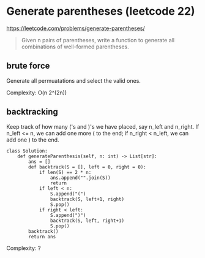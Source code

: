 # Generate parentheses (leetcode 22)

https://leetcode.com/problems/generate-parentheses/

> Given n pairs of parentheses, write a function to generate all combinations of well-formed parentheses.

## brute force 

Generate all permuatations and select the valid ones.

Complexity: O(n 2^(2n))

## backtracking

Keep track of how many ('s and )'s we have placed, say n_left and n_right. 
If n_left <= n, we can add one more ( to the end; if n_right < n_left, we can add one ) to the end.

```
class Solution:
    def generateParenthesis(self, n: int) -> List[str]:
        ans = []
        def backtrack(S = [], left = 0, right = 0):
            if len(S) == 2 * n:
                ans.append("".join(S))
                return
            if left < n:
                S.append("(")
                backtrack(S, left+1, right)
                S.pop()
            if right < left:
                S.append(")")
                backtrack(S, left, right+1)
                S.pop()
        backtrack()
        return ans
```

Complexity: ?
